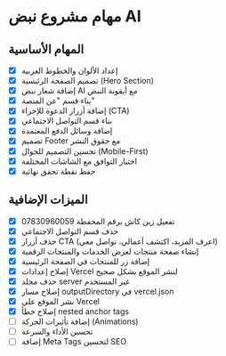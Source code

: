 # مهام مشروع نبض AI

## المهام الأساسية

- [x] إعداد الألوان والخطوط العربية
- [x] تصميم الصفحة الرئيسية (Hero Section)
- [x] إضافة شعار نبض AI مع أيقونة النبض
- [x] بناء قسم "عن المنصة"
- [x] إضافة أزرار الدعوة للإجراء (CTA)
- [x] بناء قسم التواصل الاجتماعي
- [x] إضافة وسائل الدفع المعتمدة
- [x] تصميم Footer مع حقوق النشر
- [x] تحسين التصميم للجوال (Mobile-First)
- [x] اختبار التوافق مع الشاشات المختلفة
- [x] حفظ نقطة تحقق نهائية

## الميزات الإضافية

- [x] تفعيل زين كاش برقم المحفظة 07830960059
- [x] حذف قسم التواصل الاجتماعي
- [x] حذف أزرار CTA (اعرف المزيد، اكتشف أعمالي، تواصل معي)
- [x] إنشاء صفحة منتجات لعرض الخدمات والمنتجات الرقمية
- [x] إضافة زر للمنتجات في الصفحة الرئيسية
- [x] إصلاح إعدادات Vercel لنشر الموقع بشكل صحيح
- [x] حذف مجلد server غير المستخدم
- [x] إصلاح مسار outputDirectory في vercel.json
- [x] نشر الموقع على Vercel
- [x] إصلاح خطأ nested anchor tags
- [ ] إضافة تأثيرات الحركة (Animations)
- [ ] تحسين الأداء والسرعة
- [ ] إضافة Meta Tags لتحسين SEO
